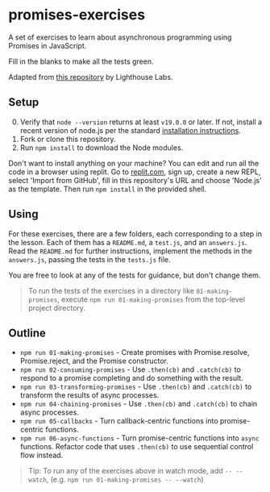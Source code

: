 # promises-exercises

A set of exercises to learn about asynchronous programming using Promises in JavaScript.

Fill in the blanks to make all the tests green.

Adapted from [this repository](https://github.com/lighthouse-labs/promises-exercises) by Lighthouse Labs.

## Setup

0. Verify that `node --version` returns at least `v19.0.0` or later. If not, install a recent version of node.js per the standard [installation instructions](https://nodejs.org/en/download/package-manager).
1. Fork or clone this repository.
2. Run `npm install` to download the Node modules.

Don't want to install anything on your machine? You can edit and run all the code in a browser using replit. Go to [replit.com](https://replit.com/), sign up, create a new REPL, select 'Import from GitHub', fill in this repository's URL and choose 'Node.js' as the template. Then run `npm install` in the provided shell.

## Using

For these exercises, there are a few folders, each corresponding to a step in the lesson. Each of them has a `README.md`, a `test.js`, and an `answers.js`.  Read the `README.md` for further instructions, implement the methods in the `answers.js`, passing the tests in the `tests.js` file.

You are free to look at any of the tests for guidance, but don't change them.

> To run the tests of the exercises in a directory like `01-making-promises`, execute `npm run 01-making-promises` from the top-level project directory.

## Outline

* `npm run 01-making-promises` - Create promises with Promise.resolve, Promise.reject, and the Promise constructor.
* `npm run 02-consuming-promises` - Use `.then(cb)` and `.catch(cb)` to respond to a promise completing and do something with the result.
* `npm run 03-transforming-promises` - Use `.then(cb)` and `.catch(cb)` to transform the results of async processes.
* `npm run 04-chaining-promises` - Use `.then(cb)` and `.catch(cb)` to chain async processes.
* `npm run 05-callbacks` - Turn callback-centric functions into promise-centric functions.
* `npm run 06-async-functions` - Turn promise-centric functions into `async` functions. Refactor code that uses `.then(cb)` to use sequential control flow instead.

> Tip:  To run any of the exercises above in watch mode, add `-- --watch`, (e.g. `npm run 01-making-promises -- --watch`)
